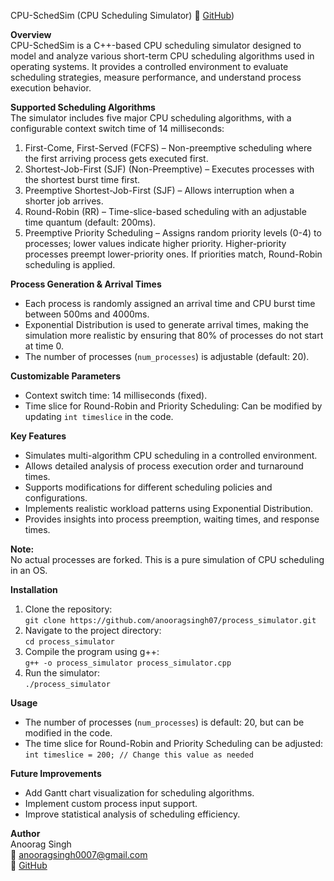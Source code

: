 CPU-SchedSim (CPU Scheduling Simulator)
🔗 [GitHub](https://github.com/anooragsingh07/CPU-SchedSim--CPU-Scheduling-Simulator-))  

**Overview**  
CPU-SchedSim is a C++-based CPU scheduling simulator designed to model and analyze various short-term CPU scheduling algorithms used in operating systems. It provides a controlled environment to evaluate scheduling strategies, measure performance, and understand process execution behavior.  

**Supported Scheduling Algorithms**  
The simulator includes five major CPU scheduling algorithms, with a configurable context switch time of 14 milliseconds:  

1. First-Come, First-Served (FCFS) – Non-preemptive scheduling where the first arriving process gets executed first.  
2. Shortest-Job-First (SJF) (Non-Preemptive) – Executes processes with the shortest burst time first.  
3. Preemptive Shortest-Job-First (SJF) – Allows interruption when a shorter job arrives.  
4. Round-Robin (RR) – Time-slice-based scheduling with an adjustable time quantum (default: 200ms).  
5. Preemptive Priority Scheduling – Assigns random priority levels (0-4) to processes; lower values indicate higher priority. Higher-priority processes preempt lower-priority ones. If priorities match, Round-Robin scheduling is applied.  

**Process Generation & Arrival Times**  
- Each process is randomly assigned an arrival time and CPU burst time between 500ms and 4000ms.  
- Exponential Distribution is used to generate arrival times, making the simulation more realistic by ensuring that 80% of processes do not start at time 0.  
- The number of processes (`num_processes`) is adjustable (default: 20).  

**Customizable Parameters**  
- Context switch time: 14 milliseconds (fixed).  
- Time slice for Round-Robin and Priority Scheduling: Can be modified by updating `int timeslice` in the code.  

**Key Features**  
- Simulates multi-algorithm CPU scheduling in a controlled environment.  
- Allows detailed analysis of process execution order and turnaround times.  
- Supports modifications for different scheduling policies and configurations.  
- Implements realistic workload patterns using Exponential Distribution.  
- Provides insights into process preemption, waiting times, and response times.  

**Note:**  
No actual processes are forked. This is a pure simulation of CPU scheduling in an OS.  

**Installation**  
1. Clone the repository:  
   `git clone https://github.com/anooragsingh07/process_simulator.git`  
2. Navigate to the project directory:  
   `cd process_simulator`  
3. Compile the program using g++:  
   `g++ -o process_simulator process_simulator.cpp`  
4. Run the simulator:  
   `./process_simulator`  

**Usage**  
- The number of processes (`num_processes`) is default: 20, but can be modified in the code.  
- The time slice for Round-Robin and Priority Scheduling can be adjusted:  
  `int timeslice = 200; // Change this value as needed`  

**Future Improvements**  
- Add Gantt chart visualization for scheduling algorithms.  
- Implement custom process input support.  
- Improve statistical analysis of scheduling efficiency.  

**Author**  
Anoorag Singh  
📧 anooragsingh0007@gmail.com  
🔗 [GitHub](https://github.com/anooragsingh07)  
